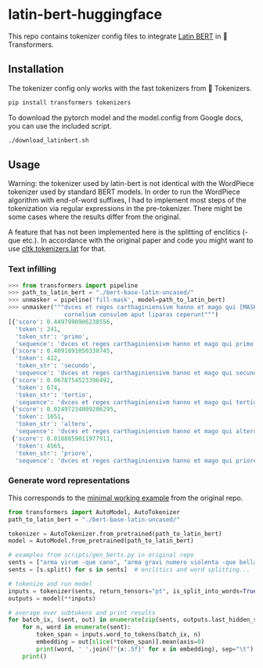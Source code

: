 # latin-bert-huggingface
This repo contains tokenizer config files to integrate [Latin BERT](https://github.com/dbamman/latin-bert) in 🤗 Transformers.

## Installation
The tokenizer config only works with the fast tokenizers from 🤗 Tokenizers.
```bash
pip install transformers tokenizers
```
To download the pytorch model and the model.config from Google docs, you can use the included script.
```bash
./download_latinbert.sh
```

## Usage
Warning: the tokenizer used by latin-bert is not identical with the WordPiece tokenizer used by standard BERT models.
In order to run the WordPiece algorithm with end-of-word suffixes, I had to implement most steps of the tokenization
via regular expressions in the pre-tokenizer. There might be some cases where the results differ from the original.

A feature that has not been implemented here is the splitting of enclitics (-que etc.). In accordance with the original paper and
code you might want to use [cltk.tokenizers.lat](https://docs.cltk.org/en/latest/cltk.tokenizers.lat.html) for that.

### Text infilling
```python
>>> from transformers import pipeline
>>> path_to_latin_bert = "./bert-base-latin-uncased/"
>>> unmasker = pipeline('fill-mask', model=path_to_latin_bert)
>>> unmasker("""dvces et reges carthaginiensivm hanno et mago qui [MASK] punico bello 
                cornelium consulem aput liparas ceperunt""")
[{'score': 0.4497990906238556,
  'token': 241,
  'token_str': 'primo',
  'sequence': 'dvces et reges carthaginiensivm hanno et mago qui primo punico bello cornelium consulem aput liparas ceperunt'},
 {'score': 0.4091891050338745,
  'token': 422,
  'token_str': 'secundo',
  'sequence': 'dvces et reges carthaginiensivm hanno et mago qui secundo punico bello cornelium consulem aput liparas ceperunt'},
 {'score': 0.0678754523396492,
  'token': 674,
  'token_str': 'tertio',
  'sequence': 'dvces et reges carthaginiensivm hanno et mago qui tertio punico bello cornelium consulem aput liparas ceperunt'},
 {'score': 0.02497234009206295,
  'token': 1651,
  'token_str': 'altero',
  'sequence': 'dvces et reges carthaginiensivm hanno et mago qui altero punico bello cornelium consulem aput liparas ceperunt'},
 {'score': 0.0188859011977911,
  'token': 4565,
  'token_str': 'priore',
  'sequence': 'dvces et reges carthaginiensivm hanno et mago qui priore punico bello cornelium consulem aput liparas ceperunt'}]
```

### Generate word representations
This corresponds to the [minimal working example](https://github.com/dbamman/latin-bert/tree/master#minimal-example) from the original repo.
```python
from transformers import AutoModel, AutoTokenizer
path_to_latin_bert = "./bert-base-latin-uncased/"

tokenizer = AutoTokenizer.from_pretrained(path_to_latin_bert)
model = AutoModel.from_pretrained(path_to_latin_bert)

# examples from scripts/gen_berts.py in original repo
sents = ["arma virum -que cano", "arma gravi numero violenta -que bella parabam"]
sents = [s.split() for s in sents]  # enclitics and word splitting...

# tokenize and run model
inputs = tokenizer(sents, return_tensors="pt", is_split_into_words=True, padding=True)
outputs = model(**inputs)

# average over subtokens and print results
for batch_ix, (sent, out) in enumerate(zip(sents, outputs.last_hidden_state)):
    for n, word in enumerate(sent):
        token_span = inputs.word_to_tokens(batch_ix, n)
        embedding = out[slice(*token_span)].mean(axis=0)
        print(word, ' '.join(f"{x:.5f}" for x in embedding), sep="\t")
    print()
```
